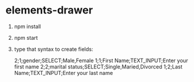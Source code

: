 # elements-drawer

1) npm install
2) npm start
3) type that syntax to create fields:

    2;1;gender;SELECT;Male,Female
    1;1;First Name;TEXT_INPUT;Enter your first name
    2;2;marital status;SELECT;Single,Maried,Divorced
    1;2;Last Name;TEXT_INPUT;Enter your last name

